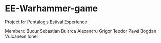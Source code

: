 # EE-Warhammer-game

Project for Pentalog's Estival Experience

Members:
    Bucur Sebastian
    Bularca Alexandru
    Grigor Teodor
    Pavel Bogdan
    Vulcanean Ionel

